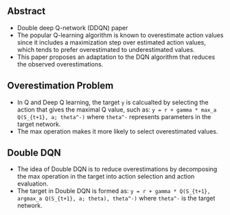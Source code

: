 ## Abstract
* Double deep Q-network (DDQN) paper
* The popular Q-learning algorithm is known to overestimate action values since it includes a maximization step over estimated action values, which tends to prefer overestimated to underestimated values. 
* This paper proposes an adaptation to the DQN algorithm that reduces the observed overestimations. 

## Overestimation Problem
* In Q and Deep Q learning, the target ``y`` is calcualted by selecting the action that gives the maximal Q value, such as:
`` y = r + gamma * max_a Q(S_{t+1}, a; theta^-) `` where ``theta^-`` represents parameters in the target network.  
* The max operation makes it more likely to select overestimated values.

## Double DQN
* The idea of Double DQN is to reduce overestimations by decomposing the max operation in the target into action selection and action evaluation. 
* The target in Double DQN is formed as:
`` y = r + gamma * Q(S_{t+1}, argmax_a Q(S_{t+1}, a; theta), theta^-) `` where ``theta^-`` is the target network.
